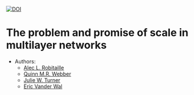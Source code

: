 
[![DOI](https://zenodo.org/badge/291094231.svg)](https://zenodo.org/badge/latestdoi/291094231)

<!-- README.md is generated from README.Rmd. Please edit that file -->

The problem and promise of scale in multilayer networks
=======================================================

-   Authors:
    -   [Alec L. Robitaille](http://robitalec.ca)
    -   [Quinn M.R. Webber](https://qwebber.weebly.com/)
    -   [Julie W. Turner](https://www.julwturner.com/)
    -   [Eric Vander Wal](http://weel.gitlab.io)
